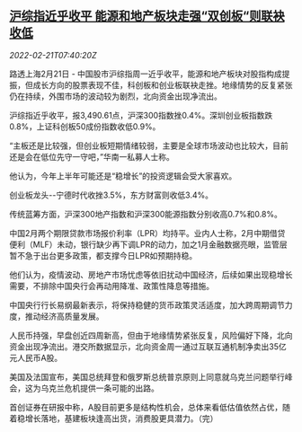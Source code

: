 <!--1645430462000-->
[沪综指近乎收平 能源和地产板块走强“双创板“则联袂收低](https://cn.reuters.com/article/china-stock-close-0221-mon-idCNKBS2KQ0IR)
------

<div><i>2022-02-21T07:40:20Z</i></div><p>路透上海2月21日 - 中国股市沪综指周一近乎收平，能源和地产板块对股指构成提振，但成长方向的股票表现不佳，科创板和创业板联袂走挫。地缘情势的反复紧张仍在持续，外围市场的波动较为剧烈，北向资金出现净流出。</p><p>沪综指近乎收平，报3,490.61点，沪深300指数挫0.4%。深圳创业板指数跌0.8%，上证科创板50成份指数收低0.9%。</p><p>“主板还是比较强，但创业板短期情绪较弱，主要是全球市场波动也比较大，目前还是会在低位先守一守吧，”华南一私募人士称。</p><p>他认为，今年上半年可能还是“稳增长”的投资逻辑会受大家喜欢。</p><p>创业板龙头--宁德时代收挫3.5%，东方财富则收低3.4%。</p><p>传统蓝筹方面，沪深300地产指数和沪深300能源指数分别收高0.7%和0.8%。</p><p>中国2月两个期限贷款市场报价利率（LPR）均持平。业内人士称，2月中期借贷便利（MLF）未动，银行缺少再下调LPR的动力，加之1月金融数据亮眼，监管层暂不急于出台更多政策，都支撑今日LPR如预期持稳。</p><p>他们认为，疫情波动、房地产市场忧虑等依旧扰动中国经济，后续如果出现稳增长需要，不排除中国央行会再动用降准、政策性降息等措施。</p><p>中国央行行长易纲最新表示，将保持稳健的货币政策灵活适度，加大跨周期调节力度，推动经济高质量发展。</p><p>人民币持强，早盘创近四周新高，但由于地缘情势紧张反复，风险偏好下降，北向资金出现净流出。港交所数据显示，北向资金周一通过互联互通机制净卖出35亿元人民币A股。</p><p>美国及法国宣布，美国总统拜登和俄罗斯总统普京原则上同意就乌克兰问题举行峰会，这为乌克兰危机提供一条可能的出路。</p><p>首创证券在研报中称，A股目前更多是结构性机会，总体来看低估值依然占优，随着稳增长落地，基建板块逢高出货，消费股更具潜力。（完）</p>
